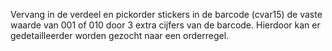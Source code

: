 Vervang in de verdeel en pickorder stickers in de barcode (cvar15) de vaste waarde van 001 of 010 door 3 extra cijfers van de barcode. Hierdoor kan er gedetailleerder worden gezocht naar een orderregel.